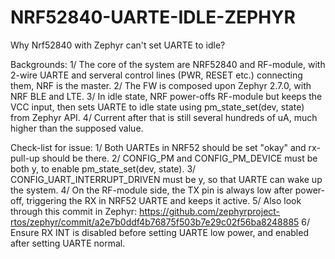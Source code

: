 # NRF52840-UARTE-IDLE-ZEPHYR
Why Nrf52840 with Zephyr can't set UARTE to idle?

Backgrounds:
1/ The core of the system are NRF52840 and RF-module, with 2-wire UARTE and serveral control lines (PWR, RESET etc.) connecting them, NRF is the master.
2/ The FW is composed upon Zephyr 2.7.0, with NRF BLE and LTE.
3/ In idle state, NRF power-offs RF-module but keeps the VCC input, then sets UARTE to idle state using pm_state_set(dev, state) from Zephyr API.
4/ Current after that is still several hundreds of uA, much higher than the supposed value.

Check-list for issue:
1/ Both UARTEs in NRF52 should be set "okay" and rx-pull-up should be there.
2/ CONFIG_PM and CONFIG_PM_DEVICE must be both y, to enable pm_state_set(dev, state).
3/ CONFIG_UART_INTERRUPT_DRIVEN must be y, so that UARTE can wake up the system.
4/ On the RF-module side, the TX pin is always low after power-off, triggering the RX in NRF52 UARTE and keeps it active.
5/ Also look through this commit in Zephyr: https://github.com/zephyrproject-rtos/zephyr/commit/a2e7b0ddf4b76875f503b7e29c02f56ba8248885
6/ Ensure RX INT is disabled before setting UARTE low power, and enabled after setting UARTE normal.